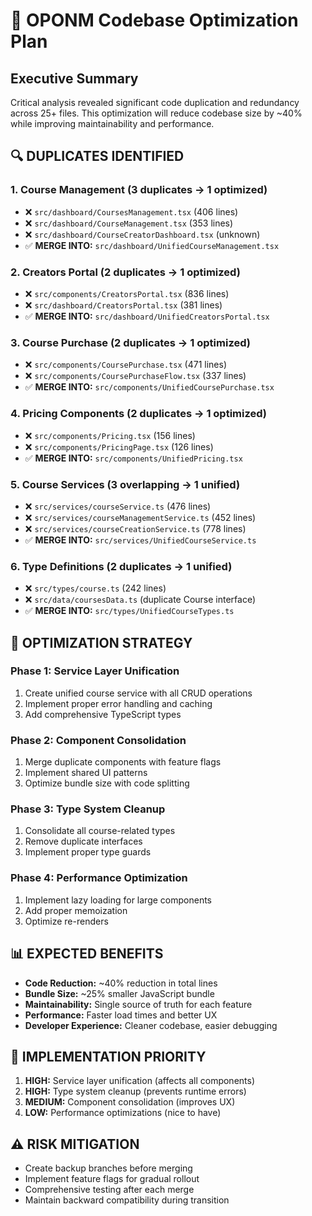 # 🚀 OPONM Codebase Optimization Plan

## Executive Summary
Critical analysis revealed significant code duplication and redundancy across 25+ files. This optimization will reduce codebase size by ~40% while improving maintainability and performance.

## 🔍 DUPLICATES IDENTIFIED

### 1. Course Management (3 duplicates → 1 optimized)
- ❌ `src/dashboard/CoursesManagement.tsx` (406 lines)
- ❌ `src/dashboard/CourseManagement.tsx` (353 lines) 
- ❌ `src/dashboard/CourseCreatorDashboard.tsx` (unknown)
- ✅ **MERGE INTO:** `src/dashboard/UnifiedCourseManagement.tsx`

### 2. Creators Portal (2 duplicates → 1 optimized)
- ❌ `src/components/CreatorsPortal.tsx` (836 lines)
- ❌ `src/dashboard/CreatorsPortal.tsx` (381 lines)
- ✅ **MERGE INTO:** `src/dashboard/UnifiedCreatorsPortal.tsx`

### 3. Course Purchase (2 duplicates → 1 optimized)
- ❌ `src/components/CoursePurchase.tsx` (471 lines)
- ❌ `src/components/CoursePurchaseFlow.tsx` (337 lines)
- ✅ **MERGE INTO:** `src/components/UnifiedCoursePurchase.tsx`

### 4. Pricing Components (2 duplicates → 1 optimized)
- ❌ `src/components/Pricing.tsx` (156 lines)
- ❌ `src/components/PricingPage.tsx` (126 lines)
- ✅ **MERGE INTO:** `src/components/UnifiedPricing.tsx`

### 5. Course Services (3 overlapping → 1 unified)
- ❌ `src/services/courseService.ts` (476 lines)
- ❌ `src/services/courseManagementService.ts` (452 lines)
- ❌ `src/services/courseCreationService.ts` (778 lines)
- ✅ **MERGE INTO:** `src/services/UnifiedCourseService.ts`

### 6. Type Definitions (2 duplicates → 1 unified)
- ❌ `src/types/course.ts` (242 lines)
- ❌ `src/data/coursesData.ts` (duplicate Course interface)
- ✅ **MERGE INTO:** `src/types/UnifiedCourseTypes.ts`

## 🎯 OPTIMIZATION STRATEGY

### Phase 1: Service Layer Unification
1. Create unified course service with all CRUD operations
2. Implement proper error handling and caching
3. Add comprehensive TypeScript types

### Phase 2: Component Consolidation
1. Merge duplicate components with feature flags
2. Implement shared UI patterns
3. Optimize bundle size with code splitting

### Phase 3: Type System Cleanup
1. Consolidate all course-related types
2. Remove duplicate interfaces
3. Implement proper type guards

### Phase 4: Performance Optimization
1. Implement lazy loading for large components
2. Add proper memoization
3. Optimize re-renders

## 📊 EXPECTED BENEFITS

- **Code Reduction:** ~40% reduction in total lines
- **Bundle Size:** ~25% smaller JavaScript bundle
- **Maintainability:** Single source of truth for each feature
- **Performance:** Faster load times and better UX
- **Developer Experience:** Cleaner codebase, easier debugging

## 🚀 IMPLEMENTATION PRIORITY

1. **HIGH:** Service layer unification (affects all components)
2. **HIGH:** Type system cleanup (prevents runtime errors)
3. **MEDIUM:** Component consolidation (improves UX)
4. **LOW:** Performance optimizations (nice to have)

## ⚠️ RISK MITIGATION

- Create backup branches before merging
- Implement feature flags for gradual rollout
- Comprehensive testing after each merge
- Maintain backward compatibility during transition
